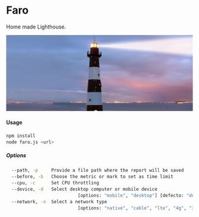 Faro
=====
Home made Lighthouse.
<p align="center">
  <img src="https://github.com/gamestoy/faro/blob/master/public/img/faro.jpg?raw=true" />
</p>

#### Usage
```bash
npm install
node faro.js <url>
```

##### Options
```bash
  --path, -p     Provide a file path where the report will be saved
  --before, -b   Choose the metric or mark to set as time limit
  --cpu, -c      Set CPU throttling                                     
  --device, -d   Select desktop computer or mobile device
                           [options: "mobile", "desktop"] [defecto: "desktop"]
  --network, -n  Select a network type
                           [options: "native", "cable", "lte", "4g", "3gFast", "3g", "3gSlow", "2g"]
```
